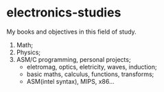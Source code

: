 # electronics-studies
My books and objectives in this field of study.
1. Math;
2. Physics;
3. ASM/C programming, personal projects;
   * eletromag, optics, eletricity, waves, induction;
   * basic maths, calculus, functions, transforms;
   * ASM(intel syntax), MIPS, x86...
